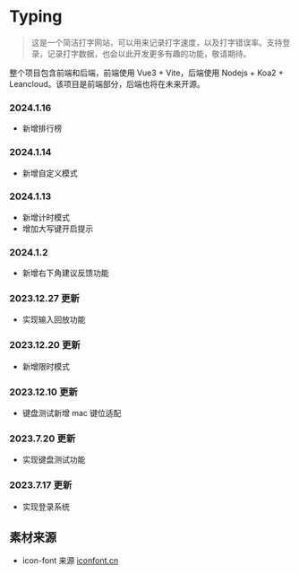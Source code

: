# Typing

> 这是一个简洁打字网站，可以用来记录打字速度，以及打字错误率。支持登录，记录打字数据，也会以此开发更多有趣的功能，敬请期待。

整个项目包含前端和后端，前端使用 Vue3 + Vite，后端使用 Nodejs + Koa2 + Leancloud。该项目是前端部分，后端也将在未来开源。

### 2024.1.16
- 新增排行榜
### 2024.1.14
- 新增自定义模式
### 2024.1.13
- 新增计时模式
- 增加大写键开启提示
### 2024.1.2
- 新增右下角建议反馈功能
### 2023.12.27 更新
- 实现输入回放功能
### 2023.12.20 更新
- 新增限时模式
### 2023.12.10 更新
- 键盘测试新增 mac 键位适配
### 2023.7.20 更新
- 实现键盘测试功能
### 2023.7.17 更新
- 实现登录系统

## 素材来源
- icon-font 来源 [iconfont.cn](https://www.iconfont.cn/)